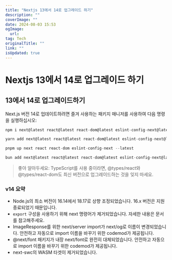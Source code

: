 ```yaml
---
title: "Nextjs 13에서 14로 업그레이드 하기"
description: ""
coverImage: ""
date: 2024-08-03 15:53
ogImage: 
  url: 
tag: Tech
originalTitle: ""
link: ""
isUpdated: true
---
```






# Nextjs 13에서 14로 업그레이드 하기

## 13에서 14로 업그레이드하기

Next.js 버전 14로 업데이트하려면 즐겨 사용하는 패키지 매니저를 사용하여 다음 명령을 실행하십시오:

```js
npm i next@latest react@latest react-dom@latest eslint-config-next@latest
```

<div class="content-ad"></div>

```js
yarn add next@latest react@latest react-dom@latest eslint-config-next@latest
```

```js
pnpm up next react react-dom eslint-config-next --latest
```

```js
bun add next@latest react@latest react-dom@latest eslint-config-next@latest
```

> 좋아 알아두세요: TypeScript를 사용 중이라면, @types/react와 @types/react-dom도 최신 버전으로 업그레이드하는 것을 잊지 마세요.

<div class="content-ad"></div>

### v14 요약

- Node.js의 최소 버전이 16.14에서 18.17로 상향 조정되었습니다. 16.x 버전은 지원 종료되었기 때문입니다.
- `export` 구성을 사용하기 위해 next 명령어가 제거되었습니다. 자세한 내용은 문서를 참고해주세요.
- ImageResponse를 위한 next/server import가 next/og로 이름이 변경되었습니다. 안전하고 자동으로 import 이름을 바꾸기 위한 codemod가 제공됩니다.
- @next/font 패키지가 내장 next/font로 완전히 대체되었습니다. 안전하고 자동으로 import 이름을 바꾸기 위한 codemod가 제공됩니다.
- next-swc의 WASM 타겟이 제거되었습니다.

<div class="content-ad"></div>
